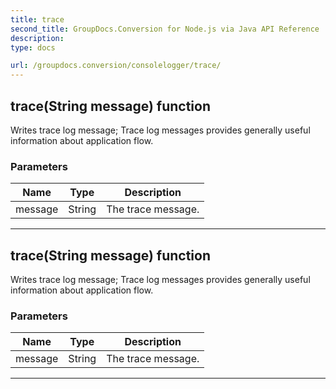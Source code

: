 ```yaml
---
title: trace
second_title: GroupDocs.Conversion for Node.js via Java API Reference
description: 
type: docs

url: /groupdocs.conversion/consolelogger/trace/
---
```


## trace(String message)  function

 Writes trace log message;
 Trace log messages provides generally useful information about application flow.
 

### Parameters

| Name | Type | Description |
| --- | --- | --- |
| message | String | The trace message. |


---


## trace(String message)  function

 Writes trace log message;
 Trace log messages provides generally useful information about application flow.
 

### Parameters

| Name | Type | Description |
| --- | --- | --- |
| message | String | The trace message. |


---


